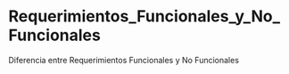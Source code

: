 # Requerimientos_Funcionales_y_No_Funcionales
Diferencia entre Requerimientos Funcionales y No Funcionales
